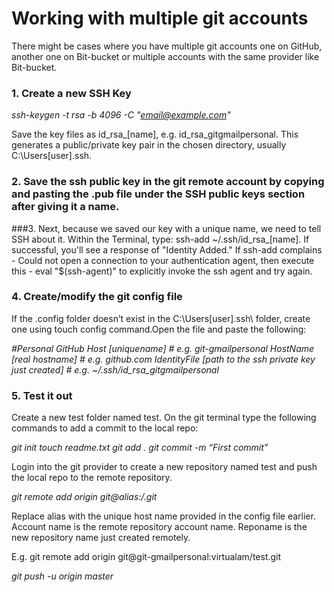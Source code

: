 # Working with multiple git accounts

There might be cases where you have multiple git accounts  one on GitHub, another one on Bit-bucket or multiple accounts with the same provider like Bit-bucket. 

### 1. Create a new SSH Key

*ssh-keygen -t rsa -b 4096 -C "email@example.com"*

Save the key files as id_rsa_[name], e.g. id_rsa_gitgmailpersonal. This generates a public/private key pair in the chosen directory, usually C:\Users\[user]\.ssh\.

### 2. Save the ssh public key in the git remote account by copying and pasting the .pub file under the SSH public keys section after giving it a name. 

###3. Next, because we saved our key with a unique name, we need to tell SSH about it. Within the Terminal, type: ssh-add ~/.ssh/id_rsa_[name]. If successful, you'll see a response of "Identity Added." If ssh-add complains - Could not open a connection to your authentication agent, then execute this - eval "$(ssh-agent)" to explicitly invoke the ssh agent and try again.

### 4. Create/modify the git config file

If the .config folder doesn’t exist in the C:\Users\[user]\.ssh\ folder, create one using touch config command.Open the file and paste the following:

*#Personal GitHub*
*Host [uniquename] # e.g. git-gmailpersonal*
  *HostName [real hostname] # e.g. github.com*
  *IdentityFile [path to the ssh private key just created] # e.g. ~/.ssh/id_rsa_gitgmailpersonal*

### 5. Test it out

Create a new test folder named test. On the git terminal type the following commands to add a commit to the local repo:

*git init*
*touch readme.txt*
*git add .*
*git commit -m “First commit”*

Login into the git provider to create a new repository named test and push the local repo to the remote repository.

*git remote add origin git@alias:<accountname>/<reponame>.git*

Replace alias with the unique host name provided in the config file earlier. Account name is the remote repository account name. Reponame is the new repository name just created remotely.

E.g. git remote add origin git@git-gmailpersonal:virtualam/test.git

*git push -u origin master*








